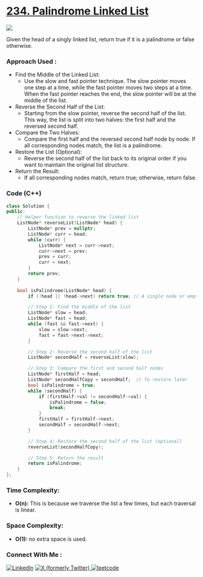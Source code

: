 # [234. Palindrome Linked List](https://leetcode.com/problems/palindrome-linked-list/description/)

![](https://badgen.net/badge/Level/Easy/green)

Given the head of a singly linked list, return true if it is a palindrome or false otherwise.

### Approach Used :

-   Find the Middle of the Linked List:
    -   Use the slow and fast pointer technique. The slow pointer moves one step at a time, while the fast pointer moves two steps at a time. When the fast pointer reaches the end, the slow pointer will be at the middle of the list.
-   Reverse the Second Half of the List:
    -   Starting from the slow pointer, reverse the second half of the list. This way, the list is split into two halves: the first half and the reversed second half.
-   Compare the Two Halves:
    -   Compare the first half and the reversed second half node by node. If all corresponding nodes match, the list is a palindrome.
-   Restore the List (Optional):
    -   Reverse the second half of the list back to its original order if you want to maintain the original list structure.
-   Return the Result:
    -   If all corresponding nodes match, return true; otherwise, return false.

### Code (C++)

```cpp
class Solution {
public:
    // Helper function to reverse the linked list
    ListNode* reverseList(ListNode* head) {
        ListNode* prev = nullptr;
        ListNode* curr = head;
        while (curr) {
            ListNode* next = curr->next;
            curr->next = prev;
            prev = curr;
            curr = next;
        }
        return prev;
    }
    
    bool isPalindrome(ListNode* head) {
        if (!head || !head->next) return true; // A single node or empty list is a palindrome

        // Step 1: Find the middle of the list
        ListNode* slow = head;
        ListNode* fast = head;
        while (fast && fast->next) {
            slow = slow->next;
            fast = fast->next->next;
        }

        // Step 2: Reverse the second half of the list
        ListNode* secondHalf = reverseList(slow);

        // Step 3: Compare the first and second half nodes
        ListNode* firstHalf = head;
        ListNode* secondHalfCopy = secondHalf;  // To restore later
        bool isPalindrome = true;
        while (secondHalf) {
            if (firstHalf->val != secondHalf->val) {
                isPalindrome = false;
                break;
            }
            firstHalf = firstHalf->next;
            secondHalf = secondHalf->next;
        }

        // Step 4: Restore the second half of the list (optional)
        reverseList(secondHalfCopy);

        // Step 5: Return the result
        return isPalindrome;
    }
};

```

### Time Complexity:
- **O(n):** This is because we traverse the list a few times, but each traversal is linear.

### Space Complexity:
- **O(1):** no extra space is used.


### Connect With Me : 

<a href="https://www.linkedin.com/in/shivam-ray-b4306524a/" target="_blank"><img src="https://img.shields.io/badge/LinkedIn-0077B5?style=for-the-badge&logo=linkedin&logoColor=white" alt="LinkedIn"></a>
<a href="https://x.com/rai_shivam11/" target="_blank"><img src="https://img.shields.io/badge/Twitter-1DA1F2?style=for-the-badge&logo=twitter&logoColor=white" alt="X (formerly Twitter)">
</a>
<a href="https://leetcode.com/u/shrunited0702/" target="_blank"><img src="https://img.shields.io/badge/LeetCode-000000?style=for-the-badge&logo=LeetCode&logoColor=#d16c06" alt="leetcode">
</a>